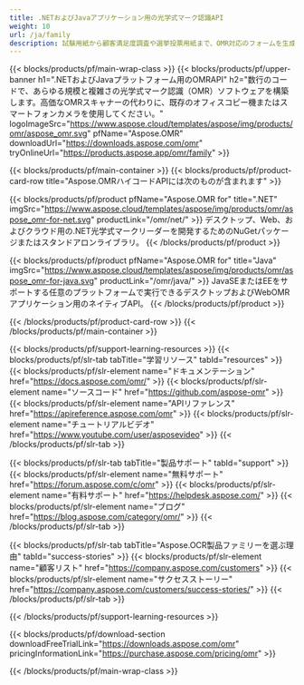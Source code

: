 ```yaml
---
title: .NETおよびJavaアプリケーション用の光学式マーク認識API
weight: 10
url: /ja/family
description: 試験用紙から顧客満足度調査や選挙投票用紙まで、OMR対応のフォームを生成して自動的に認識します。
---
```


{{< blocks/products/pf/main-wrap-class >}}
{{< blocks/products/pf/upper-banner h1=".NETおよびJavaプラットフォーム用のOMRAPI" h2="数行のコードで、あらゆる規模と複雑さの光学式マーク認識（OMR）ソフトウェアを構築します。高価なOMRスキャナーの代わりに、既存のオフィスコピー機またはスマートフォンカメラを使用してください。" logoImageSrc="https://www.aspose.cloud/templates/aspose/img/products/omr/aspose_omr.svg" pfName="Aspose.OMR" downloadUrl="https://downloads.aspose.com/omr" tryOnlineUrl="https://products.aspose.app/omr/family" >}}

{{< blocks/products/pf/main-container >}}
{{< blocks/products/pf/product-card-row title="Aspose.OMRハイコードAPIには次のものが含まれます" >}}

{{< blocks/products/pf/product pfName="Aspose.OMR for" title=".NET" imgSrc="https://www.aspose.cloud/templates/aspose/img/products/omr/aspose_omr-for-net.svg" productLink="/omr/net/" >}}
デスクトップ、Web、およびクラウド用の.NET光学式マークリーダーを開発するためのNuGetパッケージまたはスタンドアロンライブラリ。
{{< /blocks/products/pf/product >}}

{{< blocks/products/pf/product pfName="Aspose.OMR for" title="Java" imgSrc="https://www.aspose.cloud/templates/aspose/img/products/omr/aspose_omr-for-java.svg" productLink="/omr/java/" >}}
JavaSEまたはEEをサポートする任意のプラットフォームで実行できるデスクトップおよびWebOMRアプリケーション用のネイティブAPI。
{{< /blocks/products/pf/product >}}

{{< /blocks/products/pf/product-card-row >}}
{{< /blocks/products/pf/main-container >}}

{{< blocks/products/pf/support-learning-resources >}}
{{< blocks/products/pf/slr-tab tabTitle="学習リソース" tabId="resources" >}}
{{< blocks/products/pf/slr-element name="ドキュメンテーション" href="https://docs.aspose.com/omr/" >}}
{{< blocks/products/pf/slr-element name="ソースコード" href="https://github.com/aspose-omr" >}}
{{< blocks/products/pf/slr-element name="APIリファレンス" href="https://apireference.aspose.com/omr" >}}
{{< blocks/products/pf/slr-element name="チュートリアルビデオ" href="https://www.youtube.com/user/asposevideo" >}}
{{< /blocks/products/pf/slr-tab >}}

{{< blocks/products/pf/slr-tab tabTitle="製品サポート" tabId="support" >}}
{{< blocks/products/pf/slr-element name="無料サポート" href="https://forum.aspose.com/c/omr" >}}
{{< blocks/products/pf/slr-element name="有料サポート" href="https://helpdesk.aspose.com/" >}}
{{< blocks/products/pf/slr-element name="ブログ" href="https://blog.aspose.com/category/omr/" >}}
{{< /blocks/products/pf/slr-tab >}}

{{< blocks/products/pf/slr-tab tabTitle="Aspose.OCR製品ファミリーを選ぶ理由" tabId="success-stories" >}}
{{< blocks/products/pf/slr-element name="顧客リスト" href="https://company.aspose.com/customers" >}}
{{< blocks/products/pf/slr-element name="サクセスストーリー" href="https://company.aspose.com/customers/success-stories/" >}}
{{< /blocks/products/pf/slr-tab >}}

{{< /blocks/products/pf/support-learning-resources >}}

{{< blocks/products/pf/download-section downloadFreeTrialLink="https://downloads.aspose.com/omr" pricingInformationLink="https://purchase.aspose.com/pricing/omr" >}}

{{< /blocks/products/pf/main-wrap-class >}}